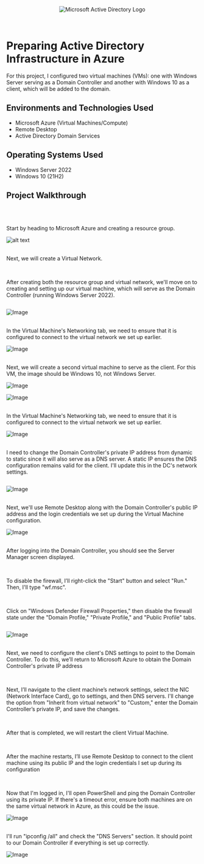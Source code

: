 <p align="center">
<img src="https://i.imgur.com/pU5A58S.png" alt="Microsoft Active Directory Logo"/>
</p>
<br />

<h1>Preparing Active Directory Infrastructure in Azure </h1>
For this project, I configured two virtual machines (VMs): one with Windows Server serving as a Domain Controller and another with Windows 10 as a client, which will be added to the domain.<br />



<h2>Environments and Technologies Used</h2>

- Microsoft Azure (Virtual Machines/Compute)
- Remote Desktop
- Active Directory Domain Services


<h2>Operating Systems Used</h2>

- Windows Server 2022
- Windows 10 (21H2)


<h2>Project Walkthrough</h2>
<br />
<br />

Start by heading to Microsoft Azure and creating a resource group.
<br />

![alt text](https://i.ibb.co/gFhP6NQW/Screenshot-3-3-2025-105941-portal-azure-com.jpg)
<br />
<br />

Next, we will create a Virtual Network.

<img src="https://i.ibb.co/qY0d7yF2/Screenshot-3-3-2025-11353-portal-azure-com.jpg" alt=""/>
<br />
<br />

After creating both the resource group and virtual network, we'll move on to creating and setting up our virtual machine, which will serve as the Domain Controller (running Windows Server 2022).

<img src="https://i.ibb.co/wrRnhRxB/Screenshot-3-3-2025-111112-portal-azure-com.jpg" alt=""/>

![Image](https://github.com/user-attachments/assets/62db806b-51c9-4755-9c36-08ab518d08c5)
<br />
<br />

In the Virtual Machine's Networking tab, we need to ensure that it is configured to connect to the virtual network we set up earlier.

![Image](https://github.com/user-attachments/assets/4ffaf355-8f2b-4bee-ad6a-8fe67bc64605)
<br />
<br />

Next, we will create a second virtual machine to serve as the client. For this VM, the image should be Windows 10, not Windows Server.

![Image](https://github.com/user-attachments/assets/4c0875f0-b90e-4bc2-a9e9-3c0dafecaaf1)

![Image](https://github.com/user-attachments/assets/8ba8ac87-827f-4771-a739-28350393c013)
<br />
<br />

In the Virtual Machine's Networking tab, we need to ensure that it is configured to connect to the virtual network we set up earlier.

![Image](https://github.com/user-attachments/assets/b79d5bd4-0708-4574-a261-29d96403b814)
<br />
<br />

I need to change the Domain Controller's private IP address from dynamic to static since it will also serve as a DNS server. A static IP ensures the DNS configuration remains valid for the client. I'll update this in the DC's network settings.

<img src="https://i.ibb.co/nq4kj1gW/Screenshot-3-3-2025-114045-portal-azure-com.jpg" alt=""/>

![Image](https://github.com/user-attachments/assets/55507c04-e0af-4f60-bf76-fc7973c2af3d)
<br />
<br />

Next, we'll use Remote Desktop along with the Domain Controller's public IP address and the login credentials we set up during the Virtual Machine configuration.

![Image](https://github.com/user-attachments/assets/3fa3ffc7-2e06-42e9-b6d2-6a16aa5fa08a)
<br />
<br />

After logging into the Domain Controller, you should see the Server Manager screen displayed.

<img src="https://i.ibb.co/1t620tnm/Screenshot-2025-03-03-115311.png" alt=""/>
<br />
<br />

To disable the firewall, I’ll right-click the "Start" button and select "Run." Then, I'll type "wf.msc".

<img src="https://i.ibb.co/N2BzzD6z/Screenshot-2025-03-03-115530.png" alt=""/>
<br />
<br />

Click on "Windows Defender Firewall Properties," then disable the firewall state under the "Domain Profile," "Private Profile," and "Public Profile" tabs.

<img src="https://i.ibb.co/Q7P8sNM0/Screenshot-2025-03-03-115748.png" alt=""/>

![Image](https://github.com/user-attachments/assets/76c27b61-f299-45e8-932c-06661ae3f170)
<br />
<br />

Next, we need to configure the client's DNS settings to point to the Domain Controller. To do this, we’ll return to Microsoft Azure to obtain the Domain Controller's private IP address</p>

<img src="https://i.ibb.co/k63vzZ70/Screenshot-2025-03-03-120122.png" alt=""/>
<br />
<br />

Next, I’ll navigate to the client machine’s network settings, select the NIC (Network Interface Card), go to settings, and then DNS servers. I'll change the option from "Inherit from virtual network" to "Custom," enter the Domain Controller’s private IP, and save the changes.

<img src="https://i.ibb.co/MFMt3Xj/Screenshot-2025-03-03-120418.png" alt=""/>
<br />
<br />

After that is completed, we will restart the client Virtual Machine.

<img src="https://i.ibb.co/bMBLXHgr/Screenshot-2025-03-03-120629.png" alt=""/>
<br />
<br />

After the machine restarts, I’ll use Remote Desktop to connect to the client machine using its public IP and the login credentials I set up during its configuration

<img src="https://i.ibb.co/HpxH9KBc/Screenshot-2025-03-03-121802.png" alt=""/>
<br />
<br />

Now that I'm logged in, I'll open PowerShell and ping the Domain Controller using its private IP. If there's a timeout error, ensure both machines are on the same virtual network in Azure, as this could be the issue.

![Image](https://github.com/user-attachments/assets/455cb363-05d0-461c-a516-75b182160a6e)
<br />
<br />

I'll run "ipconfig /all" and check the "DNS Servers" section. It should point to our Domain Controller if everything is set up correctly.

![Image](https://github.com/user-attachments/assets/07701018-18d9-450f-9ce6-e05ad6d727cf)
<br />
<br />

